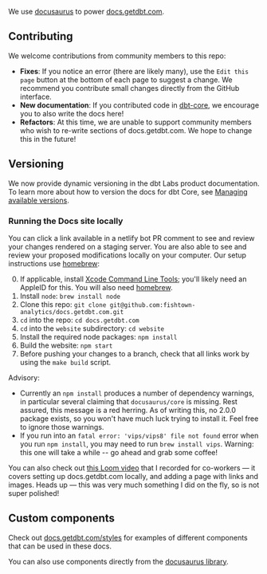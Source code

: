 We use [docusaurus](https://v2.docusaurus.io/) to power [docs.getdbt.com](https://docs.getdbt.com/).

## Contributing

We welcome contributions from community members to this repo:
- **Fixes**: If you notice an error (there are likely many), use the `Edit this page` button at the bottom of each page to suggest a change. We recommend you contribute small changes directly from the GitHub interface.
- **New documentation**: If you contributed code in [dbt-core](https://github.com/fishtown-analytics/dbt), we encourage you to also write the docs here!
- **Refactors**: At this time, we are unable to support community members who wish to re-write sections of docs.getdbt.com. We hope to change this in the future!

## Versioning

We now provide dynamic versioning in the dbt Labs product documentation. To learn more about how to version the docs for dbt Core, see [Managing available versions](/contributing/versioningdocs.md).

### Running the Docs site locally

You can click a link available in a netlify bot PR comment to see and review your changes rendered on a staging server. You are also able to see and review your proposed modifications locally on your computer. Our setup instructions use [homebrew](https://brew.sh/):

0. If applicable, install [Xcode Command Line Tools](https://developer.apple.com/download/more/); you'll likely need an AppleID for this. You will also need [homebrew](https://brew.sh/). 
2. Install `node`: `brew install node`
3. Clone this repo: `git clone git@github.com:fishtown-analytics/docs.getdbt.com.git`
4. `cd` into the repo: `cd docs.getdbt.com`
5. `cd` into the `website` subdirectory: `cd website`
6. Install the required node packages: `npm install`
7. Build the website: `npm start`
8. Before pushing your changes to a branch, check that all links work by using the `make build` script.

Advisory: 
- Currently an `npm install` produces a number of dependency warnings, in particular several claiming that `docusaurus/core` is missing. Rest assured, this message is a red herring. As of writing this, no 2.0.0 package exists, so you won't have much luck trying to install it. Feel free to ignore those warnings.
- If you run into an `fatal error: 'vips/vips8' file not found` error when you run `npm install`, you may need to run `brew install vips`. Warning: this one will take a while -- go ahead and grab some coffee!

You can also check out [this Loom video](https://www.loom.com/share/7037780b86eb4f16953664b8f15f1e21) that I recorded for co-workers — it covers setting up docs.getdbt.com locally, and adding a page with links and images. Heads up — this was very much something I did on the fly, so is not super polished!

## Custom components

Check out [docs.getdbt.com/styles](https://docs.getdbt.com/styles) for examples of different components that can be used in these docs.

You can also use components directly from the [docusaurus library](https://v2.docusaurus.io/docs/markdown-features/).
